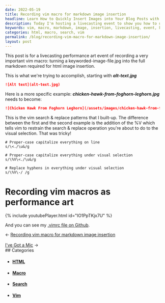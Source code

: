 ```yaml
---
date: 2022-05-19
title: Recording vim macro for markdown image insertion
headline: Learn How to Quickly Insert Images into Your Blog Posts with Vim Macros!
description: Today I'm hosting a livecasting event to show you how to use vim macros to quickly turn keyworded image files into the markdown required for HTML image insertion. I'll be demonstrating how to use search & replace patterns to capitalize and separate words, so you can learn how to quickly add images to your blog posts. Join me to learn this time-saving technique!
keywords: vim, macro, markdown, image, insertion, livecasting, event, keyworded, file, search, replace, patterns, capitalize, separate, words, quickly, add, images, blog, posts, time-saving, technique, html
categories: html, macro, search, vim
permalink: /blog/recording-vim-macro-for-markdown-image-insertion/
layout: post
---
```



This post is for a livecasting performance art event of recording a very
important vim macro: turning a keyworded-image-file.jpg into the full markdown
required for html image insertion.

This is what we're trying to accomplish, starting with ***alt-text.jpg***

```markdown
![Alt text](alt-text.jpg)
```

Here is a more specific example: ***chicken-hawk-from-foghorn-leghorn.jpg*** needs to
become:

```markdown
![Chicken Hawk From Foghorn Leghorn](/assets/images/chicken-hawk-from-foghorn-leghorn.jpg)
```

This is the vim search & replace patterns that I built-up. The difference
between the first and the second example is the addition of the \%V which tells
vim to restrain the search & replace operation you're about to do to the visual
selection. That was tricky!

    # Proper-case capitalize everything on line
    s/\<./\u&/g

    # Proper-case capitalize everything under visual selection
    s/\%V\<./\u&/g

    # Replace hyphens in everything under visual selection
    s/\%V\-/ /g

# Recording vim macros as performance art

{% include youtubePlayer.html id="IO1PpTKjx7U" %}

And you can see my [.vimrc file on Github](https://github.com/miklevin/vim).


<div class="post-nav"><div class="post-nav-prev"><span class="arrow">&larr;&nbsp;</span><a href="/blog/recording-vim-macro-for-markdown-image-insertion">Recording vim macro for markdown image insertion</a></div> &nbsp; <div class="post-nav-next"><a href="/blog/i-ve-got-a-mic">I've Got a Mic</a><span class="arrow">&nbsp;&rarr;</span></div></div>
## Categories

<ul>
<li><h4><a href='/html/'>HTML</a></h4></li>
<li><h4><a href='/macro/'>Macro</a></h4></li>
<li><h4><a href='/search/'>Search</a></h4></li>
<li><h4><a href='/vim/'>Vim</a></h4></li></ul>